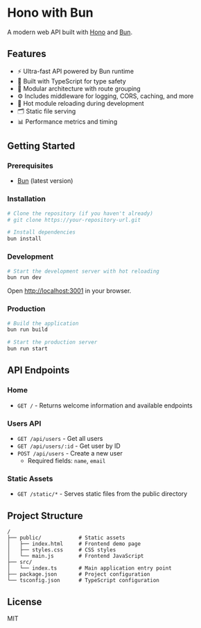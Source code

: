 # Hono with Bun

A modern web API built with [Hono](https://hono.dev/) and [Bun](https://bun.sh/).

## Features

- ⚡️ Ultra-fast API powered by Bun runtime
- 🎯 Built with TypeScript for type safety
- 🧩 Modular architecture with route grouping
- ⚙️ Includes middleware for logging, CORS, caching, and more
- 🔄 Hot module reloading during development
- 🗂️ Static file serving
- 📊 Performance metrics and timing

## Getting Started

### Prerequisites

- [Bun](https://bun.sh/) (latest version)

### Installation

```sh
# Clone the repository (if you haven't already)
# git clone https://your-repository-url.git

# Install dependencies
bun install
```

### Development

```sh
# Start the development server with hot reloading
bun run dev
```

Open [http://localhost:3001](http://localhost:3001) in your browser.

### Production

```sh
# Build the application
bun run build

# Start the production server
bun run start
```

## API Endpoints

### Home
- `GET /` - Returns welcome information and available endpoints

### Users API
- `GET /api/users` - Get all users
- `GET /api/users/:id` - Get user by ID
- `POST /api/users` - Create a new user
  - Required fields: `name`, `email`

### Static Assets
- `GET /static/*` - Serves static files from the public directory

## Project Structure

```
/
├── public/            # Static assets
│   ├── index.html     # Frontend demo page
│   ├── styles.css     # CSS styles
│   └── main.js        # Frontend JavaScript
├── src/
│   └── index.ts       # Main application entry point
├── package.json       # Project configuration
└── tsconfig.json      # TypeScript configuration
```

## License

MIT
